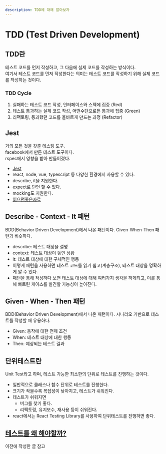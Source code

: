 ```yaml
---
description: TDD에 대해 알아보자
---
```


# TDD (Test Driven Development)

## TDD란

테스트 코드를 먼저 작성하고, 그 다음에 실제 코드를 작성하는 방식이다.  
여기서 테스트 코드를 먼저 작성한다는 의미는 테스트 코드를 작성하기 위해 실제 코드를 작성하는 것이다.

### TDD Cycle

1. 실패하는 테스트 코드 작성, 인터페이스와 스펙에 집중 (Red)
2. 테스트 통과하는 실제 코드 작성, 어떤수단으로든 통과에 집중 (Green)
3. 리팩토링, 통과했던 코드를 올바르게 만드는 과정 (Refactor)

## Jest

거의 모든 것을 갖춘 테스팅 도구.  
facebook에서 만든 테스트 도구이다.  
rspec에서 영향을 받아 만들어졌다.  

- [Jest](https://jestjs.io/)
- react, node, vue, typescript 등 다양한 환경에서 사용할 수 있다.
- describe, it을 지원한다.
- expect로 단언 할 수 있다.
- mocking도 지원한다.
- [읽으면좋은자료](https://johngrib.github.io/wiki/junit5-nested/)

## Describe - Context - It 패턴

BDD(Behavior Driven Development)에서 나온 패턴이다.
Given-When-Then 패턴과 비슷하다.

- describe: 테스트 대상을 설명
- context: 테스트 대상이 놓인 상황
- it: 테스트 대상에 대한 구체적인 행동
- 이렇게 패턴을 사용하면 테스트 코드를 읽기 쉽고(계층구조), 테스트 대상을 명확하게 알 수 있다.
- 패턴을 통해 작성하다 보면 테스트 대상에 대해 여러가지 생각을 하게되고, 이를 통해 빠트린 케이스를 발견할 가능성이 높아진다.

## Given - When - Then 패턴

BDD(Behavior Driven Development)에서 나온 패턴이다.
시나리오 기반으로 테스트를 작성할 때 유용하다.

- Given: 동작에 대한 전제 조건
- When: 테스트 대상에 대한 행동
- Then: 예상되는 테스트 결과

## 단위테스트란

Unit Test라고 하며, 테스트 가능한 최소한의 단위로 테스트를 진행하는 것이다.

- 일반적으로 클래스나 함수 단위로 테스트를 진행한다.
- 크기가 작을수록 복잡성이 낮아지고, 테스트가 쉬워진다.
- 테스트가 쉬워지면
  - 버그를 찾기 좋다.
  - 리팩토링, 유지보수, 재사용 등이 쉬워진다.
- react에서는 React Testing Library를 사용하여 단위테스트를 진행하면 좋다.

## [테스트를 왜 해야할까?](https://hhs-organization.gitbook.io/dev-note/dev-note/init-1/testing-library#undefined-1)

이전에 작성한 글 참고
